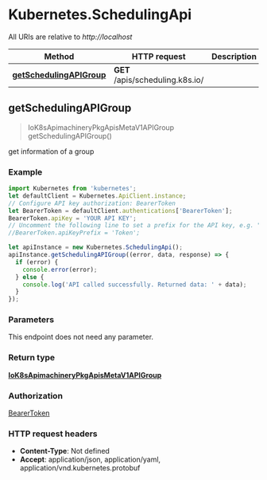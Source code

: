 # Kubernetes.SchedulingApi

All URIs are relative to *http://localhost*

Method | HTTP request | Description
------------- | ------------- | -------------
[**getSchedulingAPIGroup**](SchedulingApi.md#getSchedulingAPIGroup) | **GET** /apis/scheduling.k8s.io/ | 



## getSchedulingAPIGroup

> IoK8sApimachineryPkgApisMetaV1APIGroup getSchedulingAPIGroup()



get information of a group

### Example

```javascript
import Kubernetes from 'kubernetes';
let defaultClient = Kubernetes.ApiClient.instance;
// Configure API key authorization: BearerToken
let BearerToken = defaultClient.authentications['BearerToken'];
BearerToken.apiKey = 'YOUR API KEY';
// Uncomment the following line to set a prefix for the API key, e.g. "Token" (defaults to null)
//BearerToken.apiKeyPrefix = 'Token';

let apiInstance = new Kubernetes.SchedulingApi();
apiInstance.getSchedulingAPIGroup((error, data, response) => {
  if (error) {
    console.error(error);
  } else {
    console.log('API called successfully. Returned data: ' + data);
  }
});
```

### Parameters

This endpoint does not need any parameter.

### Return type

[**IoK8sApimachineryPkgApisMetaV1APIGroup**](IoK8sApimachineryPkgApisMetaV1APIGroup.md)

### Authorization

[BearerToken](../README.md#BearerToken)

### HTTP request headers

- **Content-Type**: Not defined
- **Accept**: application/json, application/yaml, application/vnd.kubernetes.protobuf

